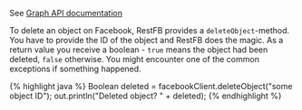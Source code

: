 See <a target="_blank" href="http://developers.facebook.com/docs/api#deleting" class="label label-primary">Graph API documentation</a>

To delete an object on Facebook, RestFB provides a `deleteObject`-method. You have to provide
the ID of the object and RestFB does the magic. As a return value you receive a boolean - `true`
means the object had been deleted, `false` otherwise. You might encounter one of the common exceptions
if something happened.

{% highlight java %}
Boolean deleted = facebookClient.deleteObject("some object ID");
out.println("Deleted object? " + deleted);
{% endhighlight %}